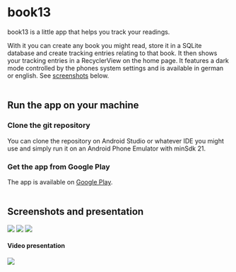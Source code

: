 # book13

book13 is a little app that helps you track your readings.

With it you can create any book you might read, store it in a SQLite database and create tracking entries relating to that book.
It then shows your tracking entries in a RecyclerView on the home page.
It features a dark mode controlled by the phones system settings and is available in german or english. See [screenshots](#screenshots-and-presentation) below.
<br><br>
## Run the app on your machine

### Clone the git repository

You can clone the repository on Android Studio or whatever IDE you might use and simply run it on an Android Phone Emulator with minSdk 21.

### Get the app from Google Play

The app is available on [Google Play](https://play.google.com/store/apps/details?id=co.aresid.book13.beta).
<br><br>
## Screenshots and presentation

![](https://i.imgur.com/B22MiFAl.png) ![](https://i.imgur.com/000sbcAl.png) ![](https://i.imgur.com/KMa7DnLl.png)

#### Video presentation
[![](http://img.youtube.com/vi/VPxtenJNJAw/0.jpg)](https://youtu.be/VPxtenJNJAw)
